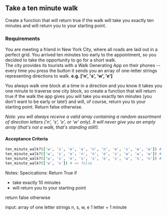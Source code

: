 ## Take a ten minute walk

Create a function that will return true if the walk will take you exactly ten minutes and will return you to your starting point.

### Requirements

You are meeting a friend in New York City, where all roads are laid out in a perfect grid. You arrived ten minutes too early to the appointment, so you decided to take the opportunity to go for a short walk.<br>
The city provides its tourists with a Walk Generating App on their phones -- every time you press the button it sends you an array of one-letter strings representing directions to walk. **e.g. ['n', 's', 'w', 'e']**

You always walk one block at a time in a direction and you know it takes you one minute to traverse one city block, so create a function that will return true if the walk the app gives you will take you exactly ten minutes (you don't want to be early or late!) and will, of course, return you to your starting point. Return false otherwise.

_Note: you will always receive a valid array containing a random assortment of direction letters ('n', 's', 'e', or 'w' only). It will never give you an empty array (that's not a walk, that's standing still!)._

#### Acceptance Criteria
```ruby
ten_minute_walk?(['w', 's', 'e', 'e', 'n', 'n', 'e', 's', 'w', 'w']) # => true
ten_minute_walk?(['w', 's', 'e', 'n', 'n', 'e', 's', 'w', 'w', 'w']) # => false
ten_minute_walk?(['w', 's', 'e', 's', 's', 'e', 's', 'w', 'n', 'n']) # => false
ten_minute_walk?(['w', 's']) # => false
```

Notes:
Specications: Return True if
- take exactly 10 minutes
- will return you to your starting point

return false otherwise

input: array of one letter strings n, s, w, e
1 letter = 1 minute
